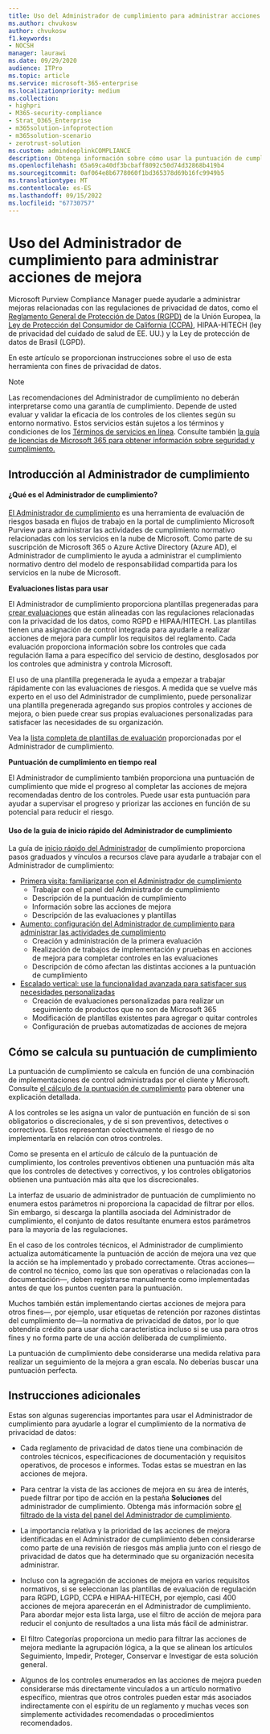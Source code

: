 ```yaml
---
title: Uso del Administrador de cumplimiento para administrar acciones de mejora
ms.author: chvukosw
author: chvukosw
f1.keywords:
- NOCSH
manager: laurawi
ms.date: 09/29/2020
audience: ITPro
ms.topic: article
ms.service: microsoft-365-enterprise
ms.localizationpriority: medium
ms.collection:
- highpri
- M365-security-compliance
- Strat_O365_Enterprise
- m365solution-infoprotection
- m365solution-scenario
- zerotrust-solution
ms.custom: admindeeplinkCOMPLIANCE
description: Obtenga información sobre cómo usar la puntuación de cumplimiento y el Administrador de cumplimiento para mejorar el nivel de protección de los datos personales.
ms.openlocfilehash: 65a69ca40df3bcbaff8092c50d74d32868b419b4
ms.sourcegitcommit: 0af064e8b6778060f1bd365378d69b16fc9949b5
ms.translationtype: MT
ms.contentlocale: es-ES
ms.lasthandoff: 09/15/2022
ms.locfileid: "67730757"
---
```

# <a name="use-compliance-manager-to-manage-improvement-actions"></a>Uso del Administrador de cumplimiento para administrar acciones de mejora

Microsoft Purview Compliance Manager puede ayudarle a administrar mejoras relacionadas con las regulaciones de privacidad de datos, como el [Reglamento General de Protección de Datos (RGPD)](/compliance/regulatory/gdpr) de la Unión Europea, la [Ley de Protección del Consumidor de California (CCPA)](/compliance/regulatory/ccpa-faq), HIPAA-HITECH (ley de privacidad del cuidado de salud de EE. UU.) y la Ley de protección de datos de Brasil (LGPD).

En este artículo se proporcionan instrucciones sobre el uso de esta herramienta con fines de privacidad de datos.

> [!NOTE]
> Las recomendaciones del Administrador de cumplimiento no deberán interpretarse como una garantía de cumplimiento. Depende de usted evaluar y validar la eficacia de los controles de los clientes según su entorno normativo. Estos servicios están sujetos a los términos y condiciones de los [Términos de servicios en línea](https://go.microsoft.com/fwlink/?linkid=2108910). Consulte también [la guía de licencias de Microsoft 365 para obtener información sobre seguridad y cumplimiento.](/office365/servicedescriptions/microsoft-365-service-descriptions/microsoft-365-tenantlevel-services-licensing-guidance/microsoft-365-security-compliance-licensing-guidance#compliance-manager)

## <a name="getting-started-with-compliance-manager"></a>Introducción al Administrador de cumplimiento

#### <a name="what-is-compliance-manager"></a>¿Qué es el Administrador de cumplimiento?

[El Administrador de cumplimiento](../compliance/compliance-manager.md) es una herramienta de evaluación de riesgos basada en flujos de trabajo en la portal de cumplimiento Microsoft Purview para administrar las actividades de cumplimiento normativo relacionadas con los servicios en la nube de Microsoft. Como parte de su suscripción de Microsoft 365 o Azure Active Directory (Azure AD), el Administrador de cumplimiento le ayuda a administrar el cumplimiento normativo dentro del modelo de responsabilidad compartida para los servicios en la nube de Microsoft.

**Evaluaciones listas para usar**

El Administrador de cumplimiento proporciona plantillas pregeneradas para [crear evaluaciones](../compliance/compliance-manager-assessments.md) que están alineadas con las regulaciones relacionadas con la privacidad de los datos, como RGPD e HIPAA/HITECH. Las plantillas tienen una asignación de control integrada para ayudarle a realizar acciones de mejora para cumplir los requisitos del reglamento. Cada evaluación proporciona información sobre los controles que cada regulación llama a para específico del servicio de destino, desglosados por los controles que administra y controla Microsoft.

El uso de una plantilla pregenerada le ayuda a empezar a trabajar rápidamente con las evaluaciones de riesgos. A medida que se vuelve más experto en el uso del Administrador de cumplimiento, puede personalizar una plantilla pregenerada agregando sus propios controles y acciones de mejora, o bien puede crear sus propias evaluaciones personalizadas para satisfacer las necesidades de su organización.

Vea la [lista completa de plantillas de evaluación](../compliance/compliance-manager-templates-list.md) proporcionadas por el Administrador de cumplimiento.

**Puntuación de cumplimiento en tiempo real**

El Administrador de cumplimiento también proporciona una puntuación de cumplimiento que mide el progreso al completar las acciones de mejora recomendadas dentro de los controles. Puede usar esta puntuación para ayudar a supervisar el progreso y priorizar las acciones en función de su potencial para reducir el riesgo.

#### <a name="use-the-compliance-manager-quickstart-guide"></a>Uso de la guía de inicio rápido del Administrador de cumplimiento

La guía de [inicio rápido del Administrador](../compliance/compliance-manager-quickstart.md) de cumplimiento proporciona pasos graduados y vínculos a recursos clave para ayudarle a trabajar con el Administrador de cumplimiento:

- [Primera visita: familiarizarse con el Administrador de cumplimiento](../compliance/compliance-manager-quickstart.md#first-visit-get-to-know-compliance-manager)
    - Trabajar con el panel del Administrador de cumplimiento
    - Descripción de la puntuación de cumplimiento
    - Información sobre las acciones de mejora
    - Descripción de las evaluaciones y plantillas
- [Aumento: configuración del Administrador de cumplimiento para administrar las actividades de cumplimiento](../compliance/compliance-manager-quickstart.md#ramping-up-configure-compliance-manager-to-manage-your-compliance-activities)
    - Creación y administración de la primera evaluación
    - Realización de trabajos de implementación y pruebas en acciones de mejora para completar controles en las evaluaciones
    - Descripción de cómo afectan las distintas acciones a la puntuación de cumplimiento
- [Escalado vertical: use la funcionalidad avanzada para satisfacer sus necesidades personalizadas](../compliance/compliance-manager-quickstart.md#scaling-up-use-advanced-functionality-to-meet-your-custom-needs)
    - Creación de evaluaciones personalizadas para realizar un seguimiento de productos que no son de Microsoft 365
    - Modificación de plantillas existentes para agregar o quitar controles
    - Configuración de pruebas automatizadas de acciones de mejora

## <a name="how-your-compliance-score-is-calculated"></a>Cómo se calcula su puntuación de cumplimiento

La puntuación de cumplimiento se calcula en función de una combinación de implementaciones de control administradas por el cliente y Microsoft. Consulte [el cálculo de la puntuación de cumplimiento](../compliance/compliance-score-calculation.md) para obtener una explicación detallada.

A los controles se les asigna un valor de puntuación en función de si son obligatorios o discrecionales, y de si son preventivos, detectives o correctivos. Estos representan colectivamente el riesgo de no implementarla en relación con otros controles.

Como se presenta en el artículo de cálculo de la puntuación de cumplimiento, los controles preventivos obtienen una puntuación más alta que los controles de detectives y correctivos, y los controles obligatorios obtienen una puntuación más alta que los discrecionales.

La interfaz de usuario de administrador de puntuación de cumplimiento no enumera estos parámetros ni proporciona la capacidad de filtrar por ellos. Sin embargo, si descarga la plantilla asociada del Administrador de cumplimiento, el conjunto de datos resultante enumera estos parámetros para la mayoría de las regulaciones.

En el caso de los controles técnicos, el Administrador de cumplimiento actualiza automáticamente la puntuación de acción de mejora una vez que la acción se ha implementado y probado correctamente. Otras acciones&mdash;de control no técnico, como las que son operativas o relacionadas con la documentación&mdash;, deben registrarse manualmente como implementadas antes de que los puntos cuenten para la puntuación.

Muchos también están implementando ciertas acciones de mejora para otros fines&mdash;, por ejemplo, usar etiquetas de retención por razones distintas del cumplimiento de&mdash;la normativa de privacidad de datos, por lo que obtendría crédito para usar dicha característica incluso si se usa para otros fines y no forma parte de una acción deliberada de cumplimiento.

La puntuación de cumplimiento debe considerarse una medida relativa para realizar un seguimiento de la mejora a gran escala. No deberías buscar una puntuación perfecta.

## <a name="additional-guidance"></a>Instrucciones adicionales

Estas son algunas sugerencias importantes para usar el Administrador de cumplimiento para ayudarle a lograr el cumplimiento de la normativa de privacidad de datos:

- Cada reglamento de privacidad de datos tiene una combinación de controles técnicos, especificaciones de documentación y requisitos operativos, de procesos e informes. Todas estas se muestran en las acciones de mejora.

- Para centrar la vista de las acciones de mejora en su área de interés, puede filtrar por tipo de acción en la pestaña **Soluciones** del administrador de cumplimiento. Obtenga más información sobre [el filtrado de la vista del panel del Administrador de cumplimiento](../compliance/compliance-manager-setup.md#filtering-your-dashboard-view).

- La importancia relativa y la prioridad de las acciones de mejora identificadas en el Administrador de cumplimiento deben considerarse como parte de una revisión de riesgos más amplia junto con el riesgo de privacidad de datos que ha determinado que su organización necesita administrar.

- Incluso con la agregación de acciones de mejora en varios requisitos normativos, si se seleccionan las plantillas de evaluación de regulación para RGPD, LGPD, CCPA e HIPAA-HITECH, por ejemplo, casi 400 acciones de mejora aparecerán en el Administrador de cumplimiento. Para abordar mejor esta lista larga, use el filtro de acción de mejora para reducir el conjunto de resultados a una lista más fácil de administrar.

- El filtro Categorías proporciona un medio para filtrar las acciones de mejora mediante la agrupación lógica, a la que se alinean los artículos Seguimiento, Impedir, Proteger, Conservar e Investigar de esta solución general.

- Algunos de los controles enumerados en las acciones de mejora pueden considerarse más directamente vinculados a un artículo normativo específico, mientras que otros controles pueden estar más asociados indirectamente con el espíritu de un reglamento y muchas veces son simplemente actividades recomendadas o procedimientos recomendados.